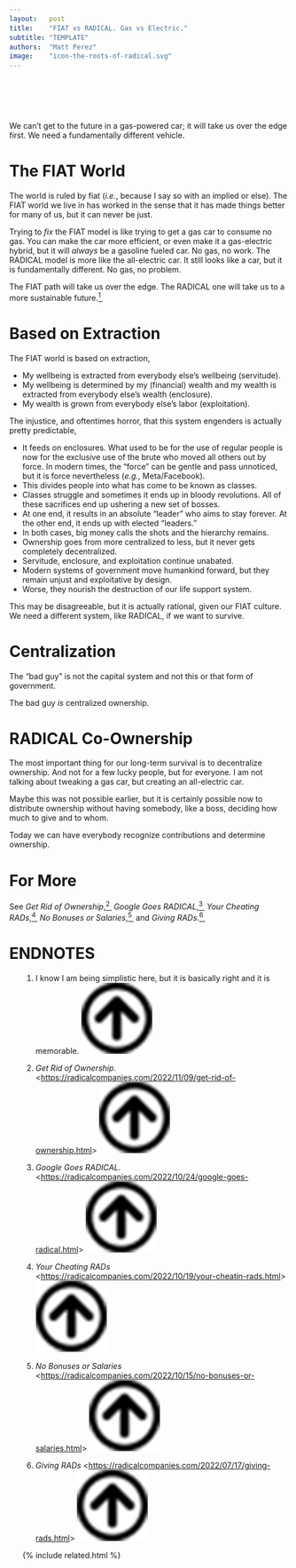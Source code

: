 ```yaml
---
layout:   post
title:    "FIAT vs RADICAL. Gas vs Electric."
subtitle: "TEMPLATE"
authors:  "Matt Perez"
image:    "icon-the-roots-of-radical.svg"
---
```


<div style="display:none;">
 <p>We can&rsquo;t get to the future in a gas-powered car; it will take us over the edge first. We need a fundamentally different vehicle.</p>
</div>

<h1>&nbsp;</h1>
 <p>We can&rsquo;t get to the future in a gas-powered car; it will take us over the edge first. We need a fundamentally different vehicle.</p>

<h1>The <span claa="_paradigm">FIAT</span> World</h1>
 <p>The world is ruled by fiat (<em>i.e.</em>, <span class="_quotespan">because I say so</span> with an implied <span class="_quotespan">or else</span>). The <span class="_paradigm">FIAT</span> world we live in has worked in the sense that it has made things better for many of us, but it can never be just.</p>
 <p>Trying to <em>fix</em> the <span class="_paradigm">FIAT</span> model is like trying to get a gas car to consume no gas. You can make the car more efficient, or even make it a gas-electric hybrid, but it will <em>always</em> be a gasoline fueled car. No gas, no work. The <span class="_paradigm">RADICAL</span> model is more like the all-electric car. It still looks like a car, but it is fundamentally different. No gas, no problem.</p>
 <p>The <span claa="_paradigm">FIAT</span> path will take us over the edge. The <span class="_paradigm">RADICAL</span> one will take us to a more sustainable future.<a href="#en01"><sup id="bn01">1&nbsp;</sup></a></p>

<h1>Based on Extraction</h1>
 <p>The <span claa="_paradigm">FIAT</span> world is based on extraction,</p>
 <ul>
  <li>My wellbeing is extracted from everybody else&rsquo;s wellbeing (servitude).</li>
  <li>My wellbeing is determined by my (financial) wealth and my wealth is extracted from everybody else&rsquo;s wealth (enclosure).</li>
  <li>My wealth is grown from everybody else&rsquo;s labor (exploitation).</li>
 </ul>
 <p>The injustice, and oftentimes horror, that this system engenders is actually pretty predictable,</p>
 <ul>
  <li>It feeds on enclosures. What used to be for the use of regular people is now for the exclusive use of the brute who moved all others out by force. In modern times, the &ldquo;force&rdquo; can be gentle and pass unnoticed, but it is force nevertheless (<em>e.g.</em>, Meta/Facebook).</li>
  <li>This divides people into what has come to be known as classes.</li>
  <li>Classes struggle and sometimes it ends up in bloody revolutions. All of these sacrifices end up ushering a new set of bosses.</li>
  <li>At one end, it results in an absolute &ldquo;leader&rdquo; who aims to stay forever. At the other end, it ends up with elected &ldquo;leaders.&rdquo;</li>
  <li>In both cases, big money calls the shots and the hierarchy remains.</li>
  <li>Ownership goes from more centralized to less, but it never gets completely decentralized.</li>
  <li>Servitude, enclosure, and exploitation continue unabated.</li>
  <li>Modern systems of government move humankind forward, but they remain unjust and exploitative by design.</li>
  <li>Worse, they nourish the destruction of our life support system.</li>
 </ul>
 <p>This may be disagreeable, but it is actually rational, given our <span claa="_paradigm">FIAT</span> culture. We need a different system, like <span class="_paradigm">RADICAL</span>, if we want to survive.</p>

<h1>Centralization</h1>
 <p>The &ldquo;bad guy&rdquo; is not the capital system and not this or that form of government.</p>
 <p>The bad guy <em>is</em> centralized ownership.</p>

<h1><span class="_paradigm">RADICAL</span> Co-Ownership</h1>
 <p>The most important thing for our long-term survival is to decentralize ownership. And not for a few lucky people, but for everyone. I am not talking about tweaking a gas car, but creating an all-electric car.</p>
 <p>Maybe this was not possible earlier, but it is certainly possible now to distribute ownership without having somebody, like a boss, deciding how much to give and to whom.</p>
 <p>Today we can have everybody recognize contributions and determine ownership.</p>

<h1>For More</h1>
 <p>See
                                <em>Get Rid of Ownership</em>,<a href="#en02"><sup id="bm02">2&nbsp;</sup></a>
  <em>Google Goes <span class="_paradigm">RADICAL</span></em>,<a href="#en03"><sup id="bm03">3&nbsp;</sup></a>
   <em>Your Cheating <span class="_paradigm">RAD</span>s</em>,<a href="#en04"><sup id="bm04">4&nbsp;</sup></a>
                              <em>No Bonuses or Salaries</em>,<a href="#en05"><sup id="bm05">5&nbsp;</sup></a> and
          <em>Giving <span class="_paradigm">RAD</span>s</em>.<a href="#en06"><sup id="bm06">6&nbsp;</sup></a>
 </p>

<h1 class="_section">ENDNOTES</h1>
 <ol>
 <ol>
  <li id="en01">
   <p class="_list-item">
    I know I am being simplistic here, but it is basically right and it is memorable.
    <a class="_uparrow" href="#bm01"><img src="/assets/img/arrow-up-icon.png"></a>
   </p>
  </li>
  <li id="en02">
   <p class="_list-item">
    <em>Get Rid of Ownership</em>.
    <<a href="https://radicalcompanies.com/2022/11/09/get-rid-of-ownership.html" target="_blank">https://radicalcompanies.com/2022/11/09/get-rid-of-ownership.html</a>>
    <a class="_uparrow" href="#bm02"><img src="/assets/img/arrow-up-icon.png"></a>
   </p>
  </li>
  <li id="en03">
   <p class="_list-item">
    <em>Google Goes <span class="_paradigm">RADICAL</span></em>.
    <<a href="https://radicalcompanies.com/2022/10/24/google-goes-radical.html" target="_blank">https://radicalcompanies.com/2022/10/24/google-goes-radical.html</a>>
    <a class="_uparrow" href="#bm03"><img src="/assets/img/arrow-up-icon.png"></a>
   </p>
  </li>
  <li id="en04">
   <p class="_list-item">
    <em>Your Cheating <span class="_paradigm">RAD</span>s</em>
    <<a href="https://radicalcompanies.com/2022/10/19/your-cheatin-rads.html" target="_blank">https://radicalcompanies.com/2022/10/19/your-cheatin-rads.html</a>>
    <a class="_uparrow" href="#bm04"><img src="/assets/img/arrow-up-icon.png"></a>
   </p>
  </li>
  <li id="en05">
   <p class="_list-item">
    <em>No Bonuses or Salaries</em>
    <<a href="https://radicalcompanies.com/2022/10/15/no-bonuses-or-salaries.html" target="_blank">https://radicalcompanies.com/2022/10/15/no-bonuses-or-salaries.html</a>>
    <a class="_uparrow" href="#bm05"><img src="/assets/img/arrow-up-icon.png"></a>
   </p>
  </li>
  <li id="en06">
   <p class="_list-item">
    <em>Giving RADs</em>
    <<a href="https://radicalcompanies.com/2022/07/17/giving-rads.html" target="_blank">https://radicalcompanies.com/2022/07/17/giving-rads.html</a>>
    <a class="_uparrow" href="#bm06"><img src="/assets/img/arrow-up-icon.png"></a>
   </p>
  </li>
 </ol>

{% include related.html %}
